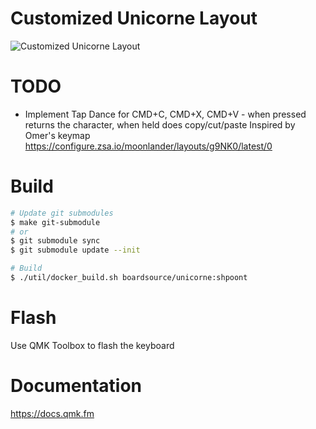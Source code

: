# Customized Unicorne Layout
![Customized Unicorne Layout](Unicorne.png?raw=true)

# TODO
- Implement Tap Dance for CMD+C, CMD+X, CMD+V - when pressed returns the character, when held does copy/cut/paste
Inspired by Omer's keymap https://configure.zsa.io/moonlander/layouts/g9NK0/latest/0


# Build

```bash
# Update git submodules
$ make git-submodule
# or
$ git submodule sync
$ git submodule update --init

# Build
$ ./util/docker_build.sh boardsource/unicorne:shpoont
```

# Flash

Use QMK Toolbox to flash the keyboard


# Documentation

https://docs.qmk.fm
